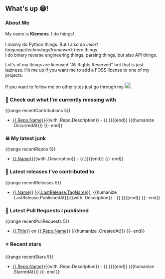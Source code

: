 ## What's up 😁!

<!-- <img align="right" src="https://github-readme-stats.vercel.app/api?username=MarcelCoding&theme=dark"> -->
<!-- <img align="right" src="https://github-readme-stats.vercel.app/api/top-langs/?username=MarcelCoding&theme=dark"> -->

### About Me

My name is **Klemens**. I do things!
<br><br>
I mainly do Python things. But I also do *insert language/technology/framework here* things.
<br>
I do binary reverse engineering things, parsing things, but also API things.

Lot's of my things are licensed "All Rights Reserved" but that is just laziness. Hit me up if you want me to add a FOSS license to one of my projects.

If you want to follow me on other sites just go through my [<img alt="linktree" width="20px" src="https://res.cloudinary.com/crunchbase-production/image/upload/c_lpad,f_auto,q_auto:eco,dpr_1/h90nveymaytblh5fldz8" />](https://linktr.ee/tkfrvision).

### 🥴 Check out what I'm currently messing with
{{range recentContributions 5}}
- [{{.Repo.Name}}]({{.Repo.URL}}){{with .Repo.Description}} - {{.}}{{end}} ({{humanize .OccurredAt}})
{{- end}}

### ☠ My latest junk
{{range recentRepos 5}}
- [{{.Name}}]({{.URL}}){{with .Description}} - {{.}}{{end}}
{{- end}}

### 🔭 Latest releases I've contributed to
{{range recentReleases 5}}
- [{{.Name}}]({{.URL}}) ([{{.LastRelease.TagName}}]({{.LastRelease.URL}}), {{humanize .LastRelease.PublishedAt}}){{with .Description}} - {{.}}{{end}}
{{- end}}

### 🔨 Latest Pull Requests I published
{{range recentPullRequests 5}}
- [{{.Title}}]({{.URL}}) on [{{.Repo.Name}}]({{.Repo.URL}}) ({{humanize .CreatedAt}})
{{- end}}

### ⭐ Recent stars
{{range recentStars 5}}
- [{{.Repo.Name}}]({{.Repo.URL}}){{with .Repo.Description}} - {{.}}{{end}} ({{humanize .StarredAt}})
{{- end }}
